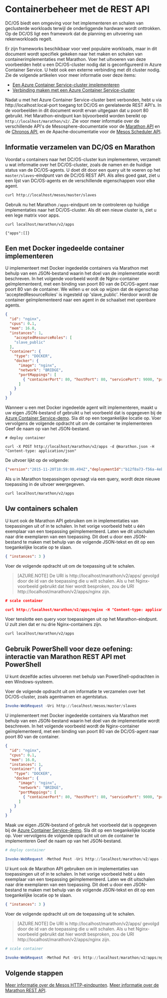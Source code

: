 <properties
   pageTitle="Containerbeheer in Azure Container Service met de REST API | Microsoft Azure"
   description="Implementeer containers naar een Mesos-cluster in Azure Container Service met behulp van de Marathon REST API."
   services="container-service"
   documentationCenter=""
   authors="neilpeterson"
   manager="timlt"
   editor=""
   tags="acs, azure-container-service"
   keywords="Docker, Containers, Micro-services, Mesos, Azure"/>

<tags
   ms.service="container-service"
   ms.devlang="na"
   ms.topic="get-started-article"
   ms.tgt_pltfrm="na"
   ms.workload="na"
   ms.date="02/16/2016"
   ms.author="nepeters"/>

# Containerbeheer met de REST API

DC/OS biedt een omgeving voor het implementeren en schalen van geclusterde workloads terwijl de onderliggende hardware wordt onttrokken. Op de DC/OS ligt een framework dat de planning en uitvoering van rekenworkloads regelt.

Er zijn frameworks beschikbaar voor veel populaire workloads, maar in dit document wordt specifiek gekeken naar het maken en schalen van containerimplementaties met Marathon. Voer het uitvoeren van deze voorbeelden hebt u een DC/OS-cluster nodig dat is geconfigureerd in Azure Container Service. U hebt ook een externe verbinding met dit cluster nodig. Zie de volgende artikelen voor meer informatie over deze items:

- [Een Azure Container Service-cluster implementeren](container-service-deployment.md)
- [Verbinding maken met een Azure Container Service-cluster](container-service-connect.md)

Nadat u met het Azure Container Service-cluster bent verbonden, hebt u via http://localhost:local-port toegang tot DC/OS en gerelateerde REST API's. In de voorbeelden in dit document wordt ervan uitgegaan dat u poort 80 gebruikt. Het Marathon-eindpunt kan bijvoorbeeld worden bereikt op `http://localhost/marathon/v2/`. Zie voor meer informatie over de verschillende API's de Mesosphere-documentatie voor de [Marathon API](https://mesosphere.github.io/marathon/docs/rest-api.html) en de [Chronos API](https://mesos.github.io/chronos/docs/api.html), en de Apache-documentatie voor de [Mesos Scheduler API](http://mesos.apache.org/documentation/latest/scheduler-http-api/).

## Informatie verzamelen van DC/OS en Marathon

Voordat u containers naar het DC/OS-cluster kun implementeren, verzamelt u wat informatie over het DC/OS-cluster, zoals de namen en de huidige status van de DC/OS-agents. U doet dit door een query uit te voeren op het `master/slaves`-eindpunt van de DC/OS REST API. Als alles goed gaat, ziet u een lijst van DC/OS-agents en de verschillende eigenschappen voor elke agent.

```bash
curl http://localhost/mesos/master/slaves
```

Gebruik nu het Marathon `/apps`-eindpunt om te controleren op huidige implementaties naar het DC/OS-cluster. Als dit een nieuw cluster is, ziet u een lege matrix voor apps.

```
curl localhost/marathon/v2/apps

{"apps":[]}
```

## Een met Docker ingedeelde container implementeren

U implementeert met Docker ingedeelde containers via Marathon met behulp van een JSON-bestand waarin het doel van de implementatie wordt beschreven. In het volgende voorbeeld wordt de Nginx-container geïmplementeerd, met een binding van poort 80 van de DC/OS-agent naar poort 80 van de container. We willen u er ook op wijzen dat de eigenschap 'acceptedResourceRoles' is ingesteld op 'slave_public'. Hierdoor wordt de container geïmplementeerd naar een agent in de schaalset met openbare agents.

```json
{
  "id": "nginx",
  "cpus": 0.1,
  "mem": 16.0,
  "instances": 1,
    "acceptedResourceRoles": [
    "slave_public"
  ],
  "container": {
    "type": "DOCKER",
    "docker": {
      "image": "nginx",
      "network": "BRIDGE",
      "portMappings": [
        { "containerPort": 80, "hostPort": 80, "servicePort": 9000, "protocol": "tcp" }
      ]
    }
  }
}
```

Wanneer u een met Docker ingedeelde agent wilt implementeren, maakt u uw eigen JSON-bestand of gebruikt u het voorbeeld dat is opgegeven bij de [Azure Container Service-demo](https://raw.githubusercontent.com/rgardler/AzureDevTestDeploy/master/marathon/marathon.json). Sla dit op een toegankelijke locatie op. Voer vervolgens de volgende opdracht uit om de container te implementeren Geef de naam op van het JSON-bestand.

```
# deploy container

curl -X POST http://localhost/marathon/v2/apps -d @marathon.json -H "Content-type: application/json"
```

De uitvoer lijkt op de volgende:

```json
{"version":"2015-11-20T18:59:00.494Z","deploymentId":"b12f8a73-f56a-4eb1-9375-4ac026d6cdec"}
```

Als u in Marathon toepassingen opvraagt via een query, wordt deze nieuwe toepassing in de uitvoer weergegeven.

```
curl localhost/marathon/v2/apps
```

## Uw containers schalen

U kunt ook de Marathon API gebruiken om in implementaties van toepassingen uit of in te schalen. In het vorige voorbeeld hebt u één exemplaar van een toepassing geïmplementeerd. Laten we dit uitschalen naar drie exemplaren van een toepassing. Dit doet u door een JSON-bestand te maken met behulp van de volgende JSON-tekst en dit op een toegankelijke locatie op te slaan.

```json
{ "instances": 3 }
```

Voer de volgende opdracht uit om de toepassing uit te schalen.

>[AZURE.NOTE] De URI is http://localhost/marathon/v2/apps/ gevolgd door de id van de toepassing die u wilt schalen. Als u het Nginx-voorbeeld gebruikt dat hier wordt besproken, zou de URI http://localhost/marathon/v2/apps/nginx zijn.

```json
# scale container

curl http://localhost/marathon/v2/apps/nginx -H "Content-type: application/json" -X PUT -d @scale.json
```

Voer tenslotte een query voor toepassingen uit op het Marathon-eindpunt. U zult zien dat er nu drie Nginx-containers zijn.

```
curl localhost/marathon/v2/apps
```

## Gebruik PowerShell voor deze oefening: interactie van Marathon REST API met PowerShell

U kunt dezelfde acties uitvoeren met behulp van PowerShell-opdrachten in een Windows-systeem.

Voer de volgende opdracht uit om informatie te verzamelen over het DC/OS-cluster, zoals agentnamen en agentstatus.

```powershell
Invoke-WebRequest -Uri http://localhost/mesos/master/slaves
```

U implementeert met Docker ingedeelde containers via Marathon met behulp van een JSON-bestand waarin het doel van de implementatie wordt beschreven. In het volgende voorbeeld wordt de Nginx-container geïmplementeerd, met een binding van poort 80 van de DC/OS-agent naar poort 80 van de container.

```json
{
  "id": "nginx",
  "cpus": 0.1,
  "mem": 16.0,
  "instances": 1,
  "container": {
    "type": "DOCKER",
    "docker": {
      "image": "nginx",
      "network": "BRIDGE",
      "portMappings": [
        { "containerPort": 80, "hostPort": 80, "servicePort": 9000, "protocol": "tcp" }
      ]
    }
  }
}
```

Maak uw eigen JSON-bestand of gebruik het voorbeeld dat is opgegeven bij de [Azure Container Service-demo](https://raw.githubusercontent.com/rgardler/AzureDevTestDeploy/master/marathon/marathon.json). Sla dit op een toegankelijke locatie op. Voer vervolgens de volgende opdracht uit om de container te implementeren Geef de naam op van het JSON-bestand.

```powershell
# deploy container

Invoke-WebRequest -Method Post -Uri http://localhost/marathon/v2/apps -ContentType application/json -InFile 'c:\marathon.json'
```

U kunt ook de Marathon API gebruiken om in implementaties van toepassingen uit of in te schalen. In het vorige voorbeeld hebt u één exemplaar van een toepassing geïmplementeerd. Laten we dit uitschalen naar drie exemplaren van een toepassing. Dit doet u door een JSON-bestand te maken met behulp van de volgende JSON-tekst en dit op een toegankelijke locatie op te slaan.

```json
{ "instances": 3 }
```

Voer de volgende opdracht uit om de toepassing uit te schalen.

> [AZURE.NOTE] De URI is http://localhost/marathon/v2/apps/ gevolgd door de id van de toepassing die u wilt schalen. Als u het Nginx-voorbeeld gebruikt dat hier wordt besproken, zou de URI http://localhost/marathon/v2/apps/nginx zijn.

```powershell
# scale container

Invoke-WebRequest -Method Put -Uri http://localhost/marathon/v2/apps/nginx -ContentType application/json -InFile 'c:\scale.json'
```

## Volgende stappen

[Meer informatie over de Mesos HTTP-eindpunten]( http://mesos.apache.org/documentation/latest/endpoints/).
[Meer informatie over de Marathon REST API]( https://mesosphere.github.io/marathon/docs/rest-api.html).






<!--HONumber=Jun16_HO2-->


